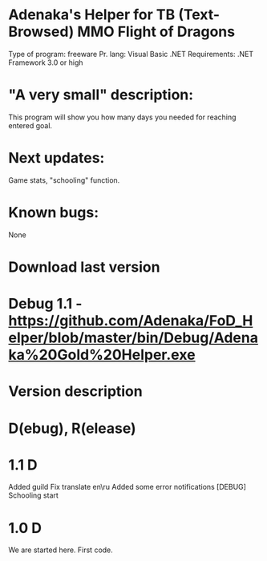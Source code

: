 # Adenaka's Helper for TB (Text-Browsed) MMO Flight of Dragons

Type of program: freeware
Pr. lang: Visual Basic .NET
Requirements: .NET Framework 3.0 or high

# "A very small" description:
This program will show you how many days you needed for reaching entered goal.

# Next updates:
Game stats, "schooling" function.

# Known bugs:
None

# Download last version 
# Debug 1.1 - https://github.com/Adenaka/FoD_Helper/blob/master/bin/Debug/Adenaka%20Gold%20Helper.exe

# Version description
# D(ebug), R(elease)

# 1.1 D
Added guild
Fix translate en\ru
Added some error notifications
[DEBUG] Schooling start

# 1.0 D
We are started here.
First code.
